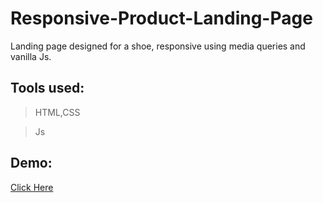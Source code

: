 # Responsive-Product-Landing-Page

Landing page designed for a shoe, responsive using media queries and vanilla Js.


## Tools used:

  >   HTML,CSS
  
  >   Js
  


## Demo:
[Click Here](https://reverent-heyrovsky-f37e69.netlify.app/)
